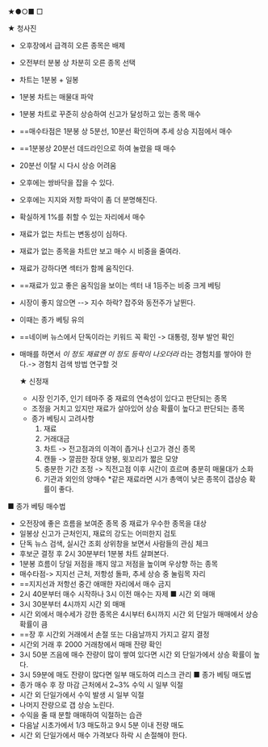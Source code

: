 ★●○■ □

★ 청사진
+ 오후장에서 급격히 오른 종목은 배제
+ 오전부터 분봉 상 차분히 오른 종목 선택
+ 차트는 1분봉 + 일봉
+ 1분봉 차트는 매물대 파악
+ 1분봉 차트로 꾸준히 상승하여 신고가 달성하고 있는 종목 매수
+ ==매수타점은 1분봉 상 5분선, 10분선 확인하며 추세 상승 지점에서 매수
+ ==1분봉상 20분선 데드라인으로 하여 눌렸을 때 매수
+ 20분선 이탈 시 다시 상승 어려움
+ 오후에는 쌍바닥을 잡을 수 있다.
+ 오후에는 지지와 저항 파악이 좀 더 분명해진다.
+ 확실하게 1%를 취할 수 있는 자리에서 매수
+ 재료가 없는 차트는 변동성이 심하다.
+ 재료가 없는 종목을 차트만 보고 매수 시 비중을 줄여라.
+ 재료가 강하다면 섹터가 함께 움직인다.
+ ==재료가 있고 좋은 움직임을 보이는 섹터 내 1등주는 비중 크게 베팅
+ 시장이 좋지 않으면 --> 지수 하락? 잡주와 동전주가 날뛴다.
+ 이때는 종가 베팅 유의
+ ==네이버 뉴스에서 단독이라는 키워드 꼭 확인 -> 대통령, 정부 발언 확인
+ 매매를 하면서 *이 정도 재료면 이 정도 등락이 나오더라* 라는 경험치를 쌓아야 한다.-> 경험치 검색 방법 연구할 것

   ★ 신정재
   + 시장 인기주, 인기 테마주 중 재료의 연속성이 있다고 판단되는 종목
   + 조정을 거치고 있지만 재료가 살아있어 상승 확률이 높다고 판단되는 종목
   + 종가 베팅시 고려사항
     1. 재료
     2. 거래대금
     3. 차트 -> 전고점과의 이격이 좁거나 신고가 경신 종목
     4. 캔들 -> 깔끔한 장대 양봉, 윗꼬리가 짧은 모양
     5. 충분한 기간 조정 -> 직전고점 이후 시간이 흐르며 충분히 매물대가 소화
     6. 기관과 외인의 양매수 
     *같은 재료라면 시가 총액이 낮은 종목이 갭상승 확률이 좋다.
     
     
■  종가 베팅 매수법  
+ 오전장에 좋은 흐름을 보여준 종목 중 재료가 우수한 종목을 대상
+ 일봉상 신고가 근처인지, 재료의 강도는 어떠한지 검토
+ 단독 뉴스 검색, 실시간 조회 상위창을 보면서 사람들의 관심 체크
+ 후보군 결정 후 2시 30분부터 1분봉 차트 살펴본다.
+ 1분봉 흐름이 당일 저점을 깨지 않고 저점을 높이며 우상향 하는 종목
+ 매수타점-> 지지선 근처, 저항성 돌파, 추세 상승 중 눌림목 자리
+ ==지지선과 저항선 중간 애매한 자리에서 매수 금지
+ 2시 40분부터 매수 시작하나 3시 이전 매수는 자제
■ 시간 외 매매
+ 3시 30분부터 4시까지 시간 외 매매
+ 시간 외에서 매수세가 강한 종목은 4시부터 6시까지 시간 외 단일가 매매에서 상승 확률이 큼 
+ ==장 후 시간외 거래에서 손절 또는 다음날까지 가지고 갈지 결정
+ 시간외 거래 후 2000 거래창에서 매매 잔량 확인
+ 3시 50분 즈음에 매수 잔량이 많이 쌓여 있다면 시간 외 단일가에서 상승 확률이 높다.
+ 3시 59분에 매도 잔량이 많다면 일부 매도하여 리스크 관리
■ 종가 베팅 매도법
+ 종가 매수 후 장 마감 근처에서 2~3% 수익 시 일부 익절
+ 시간 외 단일가에서 수익 발생 시 일부 익절
+ 나머지 잔량으로 갭 상승 노린다.
+ 수익을 줄 때 분할 매매하여 익절하는 습관
+ 다음날 시초가에서 1/3 매도하고 9시 5분 이내 전량 매도
+ 시간 외 단일가에서 매수 가격보다 하락 시 손절해야 한다.